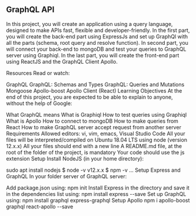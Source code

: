 ## GraphQL API

In this project, you will create an application using a query language, designed to make APIs fast, flexible and developer-friendly. In the first part, you will create the back-end part using ExpressJs and set up GraphQl with all the parts (schema, root query and resolve function). In second part, you will connect your back-end to mongoDB and test your queries to GraphQL server using Graphiql. In the last part, you will create the front-end part using ReactJS and the GraphQL Client Apollo.



Resources
Read or watch:

GraphQL
GraphQL: Schemas and Types
GraphQL: Queries and Mutations
Mongoose
Apollo-boost
Apollo Client (React)
Learning Objectives
At the end of this project, you are expected to be able to explain to anyone, without the help of Google:

What GraphQL means
What is Graphiql
How to test queries using Graphiql
What is Apollo
How to connect to mongoDB
How to make queries from React
How to make GraphQL server accept request from another server
Requirements
Allowed editors: vi, vim, emacs, Visual Studio Code
All your files will be interpreted/compiled on Ubuntu 18.04 LTS using node (version 12.x.x)
All your files should end with a new line
A README.md file, at the root of the folder of the project, is mandatory
Your code should use the js extension
Setup
Install NodeJS
(in your home directory):

sudo apt install nodejs 
$ node -v
v12.x.x
$ npm -v
...
Setup Express and GraphQL
In your folder server of GraphQL server:

Add package.json using: npm init
Install Express in the directory and save it in the dependencies list using: npm install express --save
Set up GraphQL using: npm install graphql express-graphql
Setup Apollo
npm i apollo-boost graphql react-apollo --save